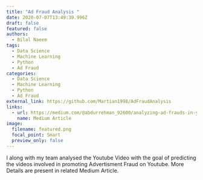 ```yaml
---
title: "Ad Fraud Analysis "
date: 2020-07-07T13:49:39.996Z
draft: false
featured: false
authors:
  - Bilal Naeem
tags:
  - Data Science
  - Machine Learning
  - Python
  - Ad Fraud
categories:
  - Data Science
  - Machine Learning
  - Python
  - Ad Fraud
external_link: https://github.com/Martian1998/AdFraudAnalysis
links:
  - url: https://medium.com/@abdurrehman_92600/analyzing-ad-frauds-in-youtube-videos-1d0155a0cba5
    name: Medium Article
image:
  filename: featured.png
  focal_point: Smart
  preview_only: false
---
```

I along with my team analysed the Youtube Video with the goal of predicting the videos involved in promoting Advertisment Fraud on Youtube. More Details are present in related Medium Article.
